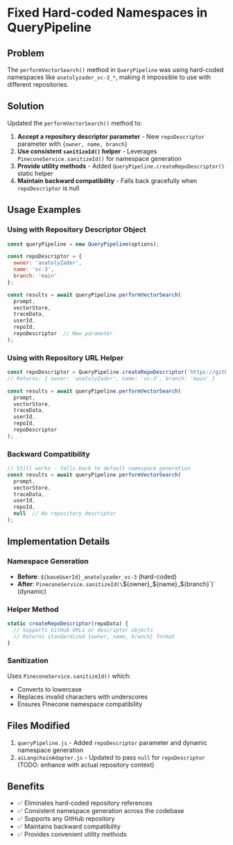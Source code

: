 # Fixed Hard-coded Namespaces in QueryPipeline

## Problem
The `performVectorSearch()` method in `QueryPipeline` was using hard-coded namespaces like `anatolyzader_vc-3_*`, making it impossible to use with different repositories.

## Solution
Updated the `performVectorSearch()` method to:

1. **Accept a repository descriptor parameter** - New `repoDescriptor` parameter with `{owner, name, branch}`
2. **Use consistent `sanitizeId()` helper** - Leverages `PineconeService.sanitizeId()` for namespace generation  
3. **Provide utility methods** - Added `QueryPipeline.createRepoDescriptor()` static helper
4. **Maintain backward compatibility** - Falls back gracefully when `repoDescriptor` is null

## Usage Examples

### Using with Repository Descriptor Object
```javascript
const queryPipeline = new QueryPipeline(options);

const repoDescriptor = {
  owner: 'anatolyZader',
  name: 'vc-3', 
  branch: 'main'
};

const results = await queryPipeline.performVectorSearch(
  prompt,
  vectorStore,
  traceData,
  userId,
  repoId,
  repoDescriptor  // New parameter
);
```

### Using with Repository URL Helper
```javascript
const repoDescriptor = QueryPipeline.createRepoDescriptor('https://github.com/anatolyZader/vc-3');
// Returns: { owner: 'anatolyZader', name: 'vc-3', branch: 'main' }

const results = await queryPipeline.performVectorSearch(
  prompt,
  vectorStore, 
  traceData,
  userId,
  repoId,
  repoDescriptor
);
```

### Backward Compatibility
```javascript
// Still works - falls back to default namespace generation
const results = await queryPipeline.performVectorSearch(
  prompt,
  vectorStore,
  traceData,
  userId,
  repoId,
  null  // No repository descriptor
);
```

## Implementation Details

### Namespace Generation
- **Before**: `${baseUserId}_anatolyzader_vc-3` (hard-coded)
- **After**: `PineconeService.sanitizeId(\`${owner}_${name}_${branch}\`)` (dynamic)

### Helper Method
```javascript
static createRepoDescriptor(repoData) {
  // Supports GitHub URLs or descriptor objects
  // Returns standardized {owner, name, branch} format
}
```

### Sanitization
Uses `PineconeService.sanitizeId()` which:
- Converts to lowercase
- Replaces invalid characters with underscores
- Ensures Pinecone namespace compatibility

## Files Modified
1. `queryPipeline.js` - Added `repoDescriptor` parameter and dynamic namespace generation
2. `aiLangchainAdapter.js` - Updated to pass `null` for `repoDescriptor` (TODO: enhance with actual repository context)

## Benefits
- ✅ Eliminates hard-coded repository references
- ✅ Consistent namespace generation across the codebase  
- ✅ Supports any GitHub repository
- ✅ Maintains backward compatibility
- ✅ Provides convenient utility methods